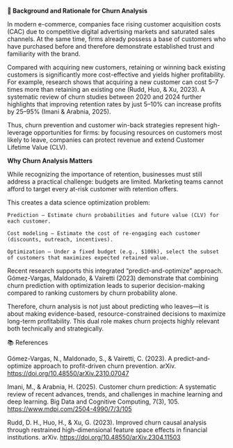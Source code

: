 **🔎 Background and Rationale for Churn Analysis**

In modern e-commerce, companies face rising customer acquisition costs (CAC) due to competitive digital advertising markets and saturated sales channels. At the same time, firms already possess a base of customers who have purchased before and therefore demonstrate established trust and familiarity with the brand.

Compared with acquiring new customers, retaining or winning back existing customers is significantly more cost-effective and yields higher profitability. For example, research shows that acquiring a new customer can cost 5–7 times more than retaining an existing one (Rudd, Huo, & Xu, 2023). A systematic review of churn studies between 2020 and 2024 further highlights that improving retention rates by just 5–10% can increase profits by 25–95% (Imani & Arabnia, 2025).

Thus, churn prevention and customer win-back strategies represent high-leverage opportunities for firms: by focusing resources on customers most likely to leave, companies can protect revenue and extend Customer Lifetime Value (CLV).

**Why Churn Analysis Matters**

While recognizing the importance of retention, businesses must still address a practical challenge: budgets are limited. Marketing teams cannot afford to target every at-risk customer with retention offers.

This creates a data science optimization problem:

    Prediction – Estimate churn probabilities and future value (CLV) for each customer.

    Cost modeling – Estimate the cost of re-engaging each customer (discounts, outreach, incentives).

    Optimization – Under a fixed budget (e.g., $100k), select the subset of customers that maximizes expected retained value.

Recent research supports this integrated “predict-and-optimize” approach. Gómez-Vargas, Maldonado, & Vairetti (2023) demonstrate that combining churn prediction with optimization leads to superior decision-making compared to ranking customers by churn probability alone.

Therefore, churn analysis is not just about predicting who leaves—it is about making evidence-based, resource-constrained decisions to maximize long-term profitability. This dual role makes churn projects highly relevant both technically and strategically.

📚 References

Gómez-Vargas, N., Maldonado, S., & Vairetti, C. (2023). A predict-and-optimize approach to profit-driven churn prevention. arXiv. https://doi.org/10.48550/arXiv.2310.07047

Imani, M., & Arabnia, H. (2025). Customer churn prediction: A systematic review of recent advances, trends, and challenges in machine learning and deep learning. Big Data and Cognitive Computing, 7(3), 105. https://www.mdpi.com/2504-4990/7/3/105

Rudd, D. H., Huo, H., & Xu, G. (2023). Improved churn causal analysis through restrained high-dimensional feature space effects in financial institutions. arXiv. https://doi.org/10.48550/arXiv.2304.11503

